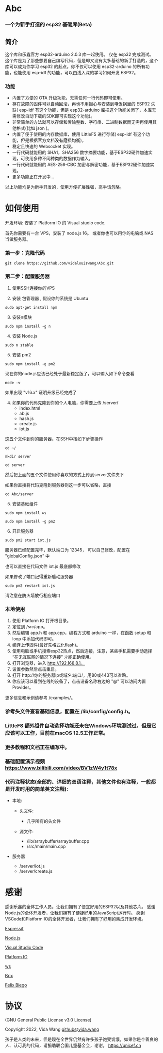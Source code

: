 # Abc

### 一个为新手打造的 esp32 基础库(Beta)

## 简介

这个库和乐鑫官方 esp32-arduino 2.0.3 库一起使用。
仅在 esp32 完成测试。
这个库是为了那些想要自己编写代码，但是却又没有太多基础的新手打造的，这个库可以成为你学习 esp32 的起点，你不仅可以使用 esp32-arduino 的所有功能，也能使用 esp-idf 的功能，可以由浅入深的学习如何开发 ESP32。

### 功能

* 内置了方便的 OTA 升级功能，无需任何一行代码即可使用。
* 存在故障的固件可以自动回滚，再也不用担心与安装到电饭锅里的 ESP32 失联( esp-idf 有这个功能，但是 esp32-arduino 库把这个功能关闭了，本库无需修改自动下载的SDK即可实现这个功能)。
* 非常简单的方法就可以存储和传输整数、字符串、二进制数据而无需再使用其他格式(比如 json )。
* 内置了便于使用的内存数据库，使用 LittleFS 进行存储( esp-idf 有这个功能，但是根据官方文档没有磨损均衡)。
* 稳定且快速的 Websocket 实现。
* 一行代码就能用的 SHA1，SHA256 数字摘要功能，基于ESP32硬件加速实现，可使用多种不同种类的数据作为输入。
* 一行代码就能用的 AES-256-CBC 加密与解密功能，基于ESP32硬件加速实现。
* 更多功能正在开发中...

以上功能均是为新手开发的，使用方便扩展性强，高手请忽略。

# 如何使用

开发环境: 安装了 Platform IO 的 Visual studio code.

首先你需要有一台 VPS，安装了 node.js 16。
或者你也可以用你的电脑或 NAS 当做服务器。

### 第一步：克隆代码

```console
git clone https://github.com/vidalouiswang/Abc.git
```

### 第二步：配置服务器

1. 使用SSH连接你的VPS

2. 安装 包管理器 , 假设你的系统是 Ubuntu

```console
sudo apt-get install npm
```

3. 安装n模块
```console
sudo npm install -g n
```

4. 安装 Node.js
```console
sudo n stable
```

5. 安装 pm2
```console
sudo npm install -g pm2
```

现在你的node.js应该已经处于最新稳定版了，可以输入如下命令查看

```console
node -v
```

如果出现 "v16.x" 证明升级已经完成了

4. 如果你的代码克隆到你的个人电脑，你需要上传
/server/
    - index.html
    - ab.js
    - hash.js
    - create.js
    - iot.js

这五个文件到你的服务器，在SSH中按如下步骤操作

```console
cd ~/
```
```console
mkdir server
```
```console
cd server
```

然后把上面的五个文件使用你喜欢的方式上传到server文件夹下

如果你直接将代码克隆到服务器则这一步可以省略，直接
```console
cd Abc/server
```

5. 安装基础组件
```console
sudo npm install ws
```
```console
sudo npm install -g pm2
```

6. 开启服务器
```console
sudo pm2 start iot.js
```

服务器已经配置完毕，默认端口为 12345， 可以自己修改，配置在 "globalConfig.json" 中

也可以直接在代码文件 iot.js 最底部修改

如果修改了端口记得重新启动服务器
```console
sudo pm2 restart iot.js
```

请注意在防火墙放行相应端口

### 本地使用

1. 使用 Platform IO 打开根目录。
2. 定位到 /src/app。 
3. 然后编辑 app.h 和 app.cpp，编程方式和 arduino 一样，在函数 setup 和 loop 中添加代码即可。
4. 编译上传固件(最好先格式化flash)。
5. 使用电脑或手机搜索esp32热点，然后连接，注意，某些手机需要手动选择 “在无互联网的情况下连接” 才能正确使用。
6. 打开浏览器，进入 http://192.168.8.1。
7. 设置参数然后点击重启。
8. 打开 http://你的服务器ip或域名:端口/，用80或443可以省略。
9. 你应该可以看到在线的设备了，点击设备名称右边的 "@" 可以访问内置Provider。


更多信息和示例请参考 /examples/。

### 参考头文件查看基础信息，配置在 /lib/config/config.h。

### LittleFS 额外组件自动选择功能还未在Windows环境测试过，但是它应该可以工作，目前在macOS 12.5工作正常。

### 更多教程和文档正在编写中。

### 基础配置演示视频 https://www.bilibili.com/video/BV1zW4y1t78x

### 代码注释状态(全部的、详细的双语注释，其他文件也有注释，一般都是开发时用的简单英文注释):

* 本地:

    * 头文件:

        * 几乎所有的头文件

    * 源文件:

        * /lib/arraybuffer/arraybuffer.cpp
        * /src/main/main.cpp

* 服务器

    * /server/iot.js
    * /server/create.js

# 感谢

感谢乐鑫的全体工作人员，让我们拥有了便宜好用的ESP32以及其他芯片。
感谢Node.js的全体开发者，让我们拥有了便捷好用的JavaScript运行时。
感谢VSCode和Platform IO的全体开发者，让我们拥有了好用的集成开发环境。

[Espressif](https://github.com/espressif)

[Node.js](https://github.com/nodejs)

[Visual Studio Code](https://github.com/microsoft/vscode)

[Platform IO](https://github.com/platformio)

[ws](https://github.com/websockets/ws)

[Brix](https://github.com/brix/crypto-js)

[Felix Biego](https://github.com/fbiego/ESP32Time)

# 协议

(GNU General Public License v3.0 License)

Copyright 2022, Vida Wang <github@vida.wang>

孩子是人类的未来，但是现在全世界仍然有许多孩子饱受饥饿，如果你是个善良的人、认可我的代码，请捐助联合国儿童基金会，谢谢。
https://unicef.cn
